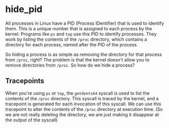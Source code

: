 # hide_pid

All processes in Linux have a PID (Process IDentifier) that is used to identify them. This is a unique number that is assigned to each process by the kernel. Programs like `ps` and `top` use this PID to identify processes. They work by listing the contents of the `/proc` directory, which contains a directory for each process, named after the PID of the process.

So hiding a process is as simple as removing the directory for that process from `/proc`, right? The problem is that the kernel doesn't allow you to remove directories from `/proc`. So how do we hide a process?

## Tracepoints

When you're using `ps` or `top`, the `getdents64` syscall is used to list the contents of the `/proc` directory. This syscall is traced by the kernel, and a tracepoint is generated for each invocation of this syscall. We can use this tracepoint to alter the contents of the `/proc` directory at execution time. (So we are not really deleting the directory, we are just making it disappear at the output of the syscall)